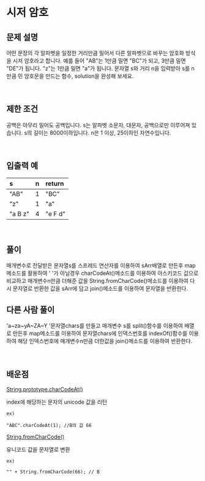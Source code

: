 # 시저 암호

## 문제 설명
어떤 문장의 각 알파벳을 일정한 거리만큼 밀어서 다른 알파벳으로 바꾸는 암호화 방식을 시저 암호라고 합니다. 예를 들어 "AB"는 1만큼 밀면 "BC"가 되고, 3만큼 밀면 "DE"가 됩니다. "z"는 1만큼 밀면 "a"가 됩니다. 문자열 s와 거리 n을 입력받아 s를 n만큼 민 암호문을 만드는 함수, solution을 완성해 보세요.

<br/>

## 제한 조건
공백은 아무리 밀어도 공백입니다.
s는 알파벳 소문자, 대문자, 공백으로만 이루어져 있습니다.
s의 길이는 8000이하입니다.
n은 1 이상, 25이하인 자연수입니다.

<br/>

## 입출력 예
|s|n|return|
|:---|:---|:---|
|"AB"|1|"BC"|
|"z"|1|"a"|
|"a B z"|4|"e F d"|

<br/>

## 풀이
매개변수로 전달받은 문자열s를 스프레드 연산자를 이용하여 sArr배열로 만든후 map메소드를 활용하여 ' '가 아닐경우 charCodeAt()메소드를 이용하여 아스키코드 값으로 비교하고 매개변수n만큼 더해준 값을 String.fromCharCode()메소드를 이용하여 다시 문자열로 반환한 값을 sArr에 담고 join()메소드를 이용하여 문자열을 반환한다.

## 다른 사람 풀이
'a~za~yA~ZA~Y  '문자열chars를 만들고 매개변수 s를 split()함수를 이용하여 배열로 만든후 map메소드를 이용하여 문자열chars에 인덱스번호를 indexOf()함수를 이용하여 해당 인덱스번호에 매개변수n만큼 더한값을 join()메소드를 이용하여 반환한다.

<br/>

## 배운점
[String.prototype.charCodeAt()](https://developer.mozilla.org/ko/docs/Web/JavaScript/Reference/Global_Objects/String/charCodeAt)

index에 해당하는 문자의 unicode 값을 리턴

`ex)`
```
"ABC".charCodeAt(1); //B의 값 66
```

[String.fromCharCode()](https://developer.mozilla.org/ko/docs/Web/JavaScript/Reference/Global_Objects/String/fromCharCode)

유니코드 값을 문자열로 변환

`ex)`
```
"" + String.fromCharCode(66); // B
```